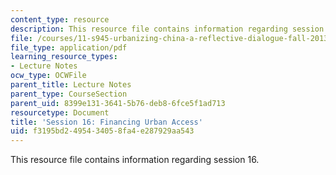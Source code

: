 ```yaml
---
content_type: resource
description: This resource file contains information regarding session 16.
file: /courses/11-s945-urbanizing-china-a-reflective-dialogue-fall-2013/f3195bd2495434058fa4e287929aa543_MIT11_S945F13_Session16.pdf
file_type: application/pdf
learning_resource_types:
- Lecture Notes
ocw_type: OCWFile
parent_title: Lecture Notes
parent_type: CourseSection
parent_uid: 8399e131-3641-5b76-deb8-6fce5f1ad713
resourcetype: Document
title: 'Session 16: Financing Urban Access'
uid: f3195bd2-4954-3405-8fa4-e287929aa543
---
```

This resource file contains information regarding session 16.

